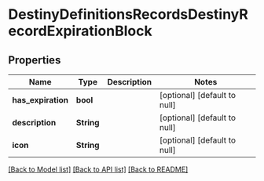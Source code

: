 # DestinyDefinitionsRecordsDestinyRecordExpirationBlock

## Properties
Name | Type | Description | Notes
------------ | ------------- | ------------- | -------------
**has_expiration** | **bool** |  | [optional] [default to null]
**description** | **String** |  | [optional] [default to null]
**icon** | **String** |  | [optional] [default to null]

[[Back to Model list]](../README.md#documentation-for-models) [[Back to API list]](../README.md#documentation-for-api-endpoints) [[Back to README]](../README.md)


